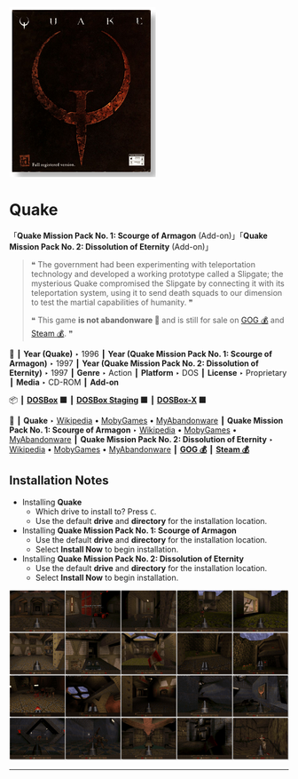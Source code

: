 ![](Thumbnail.png "application-thumbnail")

# Quake

「**Quake Mission Pack No. 1: Scourge of Armagon** (Add-on)」「**Quake Mission Pack No. 2: Dissolution of Eternity** (Add-on)」

> ❝ The government had been experimenting with teleportation technology and developed a working prototype called a Slipgate; the mysterious Quake compromised the Slipgate by connecting it with its teleportation system, using it to send death squads to our dimension to test the martial capabilities of humanity. ❞
>
> ❝ This game **is not abandonware 🚫** and is still for sale on [GOG 💰](https://www.gog.com/game/quake_the_offering) and [Steam 💰](https://store.steampowered.com/app/2310/Quake/). ❞
>

📌 ┃ **Year (Quake)** ‣ 1996 ┃ **Year (Quake Mission Pack No. 1: Scourge of Armagon)** ‣ 1997 ┃ **Year (Quake Mission Pack No. 2: Dissolution of Eternity)** ‣ 1997 ┃ **Genre** ‣ Action ┃ **Platform** ‣ DOS ┃ **License** ‣ Proprietary ┃ **Media** ‣ CD-ROM ┃ **Add-on** 

📦 ┃ **[DOSBox](https://www.dosbox.com/) 🟩** ┃ **[DOSBox Staging](https://dosbox-staging.github.io/) 🟩** ┃ **[DOSBox-X](https://dosbox-x.com/) 🟩** 

📎 ┃ **Quake** ‣ [Wikipedia](https://en.wikipedia.org/wiki/Quake_(video_game)) • [MobyGames](https://www.mobygames.com/game/374/quake/) • [MyAbandonware](https://www.myabandonware.com/game/quake-3oy) ┃ **Quake Mission Pack No. 1: Scourge of Armagon** ‣ [Wikipedia](https://en.wikipedia.org/wiki/Quake_(video_game)#Scourge_of_Armagon) • [MobyGames](https://www.mobygames.com/game/4315/quake-mission-pack-no-i-scourge-of-armagon/) • [MyAbandonware](https://www.myabandonware.com/game/quake-mission-pack-no-i-scourge-of-armagon-d4e) ┃ **Quake Mission Pack No. 2: Dissolution of Eternity** ‣ [Wikipedia](https://en.wikipedia.org/wiki/Quake_(video_game)#Dissolution_of_Eternity) • [MobyGames](https://www.mobygames.com/game/4326/quake-mission-pack-no-2-dissolution-of-eternity/) • [MyAbandonware](https://www.myabandonware.com/game/quake-mission-pack-no-2-dissolution-of-eternity-dkt) ┃ **[GOG 💰](https://www.gog.com/game/quake_the_offering)** ┃ **[Steam 💰](https://store.steampowered.com/app/2310/Quake/)** 

## Installation Notes
- Installing **Quake**
  - Which drive to install to? Press `C`.
  - Use the default **drive** and **directory** for the installation location.
- Installing **Quake Mission Pack No. 1: Scourge of Armagon**
  - Use the default **drive** and **directory** for the installation location.
  - Select **Install Now** to begin installation.
- Installing **Quake Mission Pack No. 2: Dissolution of Eternity**
  - Use the default **drive** and **directory** for the installation location.
  - Select **Install Now** to begin installation.

![](Montage.png "Quake")

---

